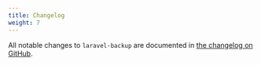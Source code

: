 ```yaml
---
title: Changelog
weight: 7
---
```


All notable changes to `laravel-backup` are documented in [the changelog on GitHub](https://github.com/spatie/laravel-backup/blob/master/CHANGELOG.md).




